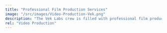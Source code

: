 ```yaml
---
title: "Professional Film Production Services"
image: "/src/images/Video-Production-Vek.png"
description: "The Vek Labs crew is filled with professional film producers, editors, photographers, talent, and uses only the finest equipment available on the market today. Our team can help you get the most out of your video, increasing your engagement and views online or on the television screen."
rel: "Video Production"
---
```

